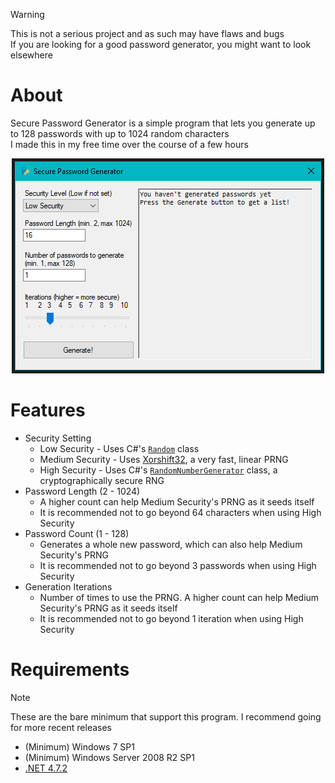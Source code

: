 > [!WARNING]
> This is not a serious project and as such may have flaws and bugs<br>
> If you are looking for a good password generator, you might want to look elsewhere

# About
Secure Password Generator is a simple program that lets you generate up to 128 passwords with up to 1024 random characters<br>
I made this in my free time over the course of a few hours

<p align="center"><img src="Screenshots/Image1.png"></p>

# Features
- Security Setting <br>
  - Low Security - Uses C#'s [`Random`](https://learn.microsoft.com/en-us/dotnet/api/system.random?view=net-8.0) class<br>
  - Medium Security - Uses [Xorshift32](https://en.wikipedia.org/wiki/Xorshift), a very fast, linear PRNG<br>
  - High Security - Uses C#'s [`RandomNumberGenerator`](https://learn.microsoft.com/en-us/dotnet/api/system.security.cryptography.randomnumbergenerator?view=net-8.0) class, a cryptographically secure RNG
- Password Length (2 - 1024)
  - A higher count can help Medium Security's PRNG as it seeds itself
  - It is recommended not to go beyond 64 characters when using High Security
- Password Count (1 - 128)
  - Generates a whole new password, which can also help Medium Security's PRNG
  - It is recommended not to go beyond 3 passwords when using High Security
- Generation Iterations
  - Number of times to use the PRNG. A higher count can help Medium Security's PRNG as it seeds itself
  - It is recommended not to go beyond 1 iteration when using High Security

# Requirements
> [!NOTE]
> These are the bare minimum that support this program. I recommend going for more recent releases
- (Minimum) Windows 7 SP1
- (Minimum) Windows Server 2008 R2 SP1
- [.NET 4.7.2](https://dotnet.microsoft.com/en-us/download/dotnet-framework/net472)
